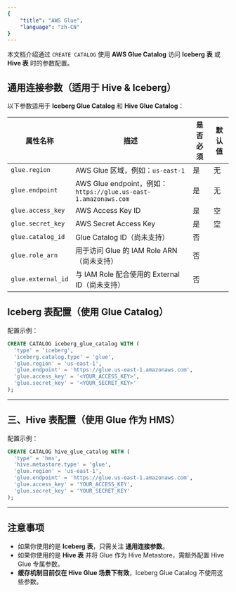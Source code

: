 ```yaml
---
{
    "title": "AWS Glue",
    "language": "zh-CN"
}
---
```


本文档介绍通过 `CREATE CATALOG` 使用 **AWS Glue Catalog** 访问 **Iceberg 表** 或 **Hive 表** 时的参数配置。

## 通用连接参数（适用于 Hive & Iceberg）

以下参数适用于 **Iceberg Glue Catalog** 和 **Hive Glue Catalog**：

| 属性名称           | 描述                                                                 | 是否必须 | 默认值 |
|--------------------|----------------------------------------------------------------------|----------|--------|
| `glue.region`      | AWS Glue 区域，例如：`us-east-1`                                     | 是       | 无     |
| `glue.endpoint`    | AWS Glue endpoint，例如：`https://glue.us-east-1.amazonaws.com`      | 是       | 无     |
| `glue.access_key`  | AWS Access Key ID                                                    | 是       | 空     |
| `glue.secret_key`  | AWS Secret Access Key                                                | 是       | 空     |
| `glue.catalog_id`  | Glue Catalog ID（尚未支持）                                           | 否       |        |
| `glue.role_arn`    | 用于访问 Glue 的 IAM Role ARN（尚未支持）                           | 否       |        |
| `glue.external_id` | 与 IAM Role 配合使用的 External ID（尚未支持）                      | 否       |        |

## Iceberg 表配置（使用 Glue Catalog）

配置示例：

```sql
CREATE CATALOG iceberg_glue_catalog WITH (
  'type' = 'iceberg',
  'iceberg.catalog.type' = 'glue',
  'glue.region' = 'us-east-1',
  'glue.endpoint' = 'https://glue.us-east-1.amazonaws.com',
  'glue.access_key' = '<YOUR_ACCESS_KEY>',
  'glue.secret_key' = '<YOUR_SECRET_KEY>'
);
```

---

## 三、Hive 表配置（使用 Glue 作为 HMS）

配置示例：

```sql
CREATE CATALOG hive_glue_catalog WITH (
  'type' = 'hms',
  'hive.metastore.type' = 'glue',
  'glue.region' = 'us-east-1',
  'glue.endpoint' = 'https://glue.us-east-1.amazonaws.com',
  'glue.access_key' = 'YOUR_ACCESS_KEY',
  'glue.secret_key' = 'YOUR_SECRET_KEY'
);
```

---

<!--
## 四、Hive Glue Catalog 专属参数

以下配置 **仅适用于 Hive Glue Catalog**，用于控制 Hive 使用 AWS Glue Metastore 客户端的行为。


### Glue 客户端缓存参数（**默认关闭**）

Glue 客户端提供元数据缓存（**仅支持 Hive Glue**）：

#### - 表缓存（Table Metadata Cache）

| 参数名称                         | 描述                                | 默认值  |
|----------------------------------|-------------------------------------|---------|
| `aws.glue.cache.table.enable`    | 是否启用表缓存                      | `false` |
| `aws.glue.cache.table.size`      | 表缓存的最大条目数                  | `1000`  |
| `aws.glue.cache.table.ttl-mins`  | 表缓存的存活时间（分钟）           | `30`    |

#### - 数据库缓存（Database Metadata Cache）

| 参数名称                      | 描述                                  | 默认值  |
|-------------------------------|---------------------------------------|---------|
| `aws.glue.cache.db.enable`    | 是否启用数据库缓存                   | `false` |
| `aws.glue.cache.db.size`      | 数据库缓存的最大条目数               | `1000`  |
| `aws.glue.cache.db.ttl-mins`  | 数据库缓存的存活时间（分钟）        | `30`    |

参考：
- [GetTable API](https://docs.aws.amazon.com/glue/latest/webapi/API_GetTable.html)
- [GetDatabase API](https://docs.aws.amazon.com/glue/latest/webapi/API_GetDatabase.html)
-->

## 注意事项

- 如果你使用的是 **Iceberg 表**，只需关注 **通用连接参数**。
- 如果你使用的是 **Hive 表** 并将 Glue 作为 Hive Metastore，需额外配置 Hive Glue 专属参数。
- **缓存机制目前仅在 Hive Glue 场景下有效**，Iceberg Glue Catalog 不使用这些参数。
